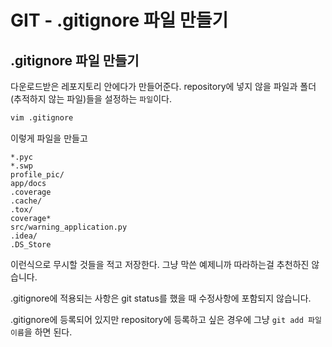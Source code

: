 # GIT - .gitignore 파일 만들기

## .gitignore 파일 만들기
다운로드받은 레포지토리 안에다가 만들어준다.
repository에 넣지 않을 파일과 폴더(추적하지 않는 파일)들을 설정하는 `파일`이다.

```python
vim .gitignore
```
이렇게 파일을 만들고

```
*.pyc
*.swp
profile_pic/
app/docs
.coverage
.cache/
.tox/
coverage*
src/warning_application.py
.idea/
.DS_Store
```
이런식으로 무시할 것들을 적고 저장한다.
그냥 막쓴 예제니까 따라하는걸 추천하진 않습니다.

.gitignore에 적용되는 사항은 git status를 했을 때 수정사항에 포함되지 않습니다.

.gitignore에 등록되어 있지만 repository에 등록하고 싶은 경우에 그냥 `git add 파일이름`을 하면 된다.

